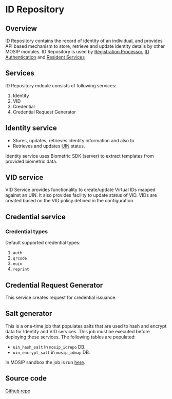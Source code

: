 # ID Repository

## Overview
ID Repository contains the record of identity of an individual, and provides API based mechanism to store, retrieve and update identity details by other MOSIP modules. ID Repository is used by [Registration Processor](registration-processor.md), [ID Authentication](id-authentication-services.md) and [Resident Services](resdient-services.md)

## Services
ID Repository mdoule consists of following services:
1. Identity 
1. VID 
1. Credential
1. Credential Request Generator

## Identity service
* Stores, updates, retrieves identity information and also to 
* Retrieves and updates [UIN](identifiers.md#uin) status.

Identity service uses Biometric SDK (server) to extract templates from provided biometric data.

## VID service
VID Service provides functionality to create/update Virtual IDs mapped against an UIN. It also provides facility to update status of VID. VIDs are created based on the VID policy defined in the configuration.

## Credential service
### Credential types
Default supported credential types:
1. `auth`
1. `qrcode`
1. `euin`
1. `reprint`

## Credential Request Generator
This service creates request for credential issuance.

## Salt generator 
This is a one-time job that populates salts that are used to hash and encrypt data for Identity and VID services. This job must be executed before deploying these services.  The following tables are populated:
* `uin_hash_salt` in `mosip_idrepo` DB.
* `uin_encrypt_salt` in `mosip_idmap` DB.

In MOSIP sandbox the job is run [here](https://github.com/mosip/mosip-infra/blob/1.2.0-rc2/deployment/v3/mosip/idrepo/install.sh).

## Source code 
[Github repo](https://github.com/mosip/id-repository/tree/1.2.0-rc2)


